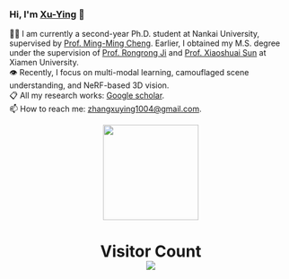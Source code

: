 ### Hi, I'm [Xu-Ying](https://zhangxuying1004.github.io/) 👋
👨‍🎓 I am currently a second-year Ph.D. student at Nankai University, supervised by [Prof. Ming-Ming Cheng](https://scholar.google.com/citations?hl=zh-CN&user=huWpVyEAAAAJ). Earlier, I obtained my M.S. degree under the supervision of [Prof. Rongrong Ji](https://scholar.google.com/citations?hl=zh-CN&user=lRSD7PQAAAAJ) and [Prof. Xiaoshuai Sun](https://scholar.google.com/citations?hl=zh-CN&user=KPMK3B4AAAAJ) at Xiamen University.  
👁️ Recently, I focus on multi-modal learning, camouflaged scene understanding, and NeRF-based 3D vision.  
📋 All my research works: [Google scholar](https://scholar.google.com/citations?user=76_hOG0AAAAJ&hl=zh-CN&oi=sra).  
📫 How to reach me: zhangxuying1004@gmail.com.  

<!--
**zhangxuying1004/zhangxuying1004** is a ✨ _special_ ✨ repository because its `README.md` (this file) appears on your GitHub profile.

Here are some ideas to get you started:

- 🌱 I’m currently interested in multi-modal learning.🔭
- 👯 I’m looking to collaborate on ...
- 🤔 I’m looking for help with ...
- 💬 Ask me: [Google scholar](https://scholar.google.com/citations?user=76_hOG0AAAAJ&hl=zh-CN&oi=sra)
- 📫 How to reach me: you can email me by zhangxuying1004@gmail.com.
- 😄 Pronouns: ...
- ⚡ Fun fact: ...
-->

<div align="center">
    <img height="170px" src="https://github-readme-stats.vercel.app/api?username=zhangxuying1004&&count_private=true&show_icons=false&theme=neon" />
</div>

<h1 align="center"> 
  Visitor Count<br>
  <img src="https://profile-counter.glitch.me/zhangxuying1004/count.svg" />
</h1>
